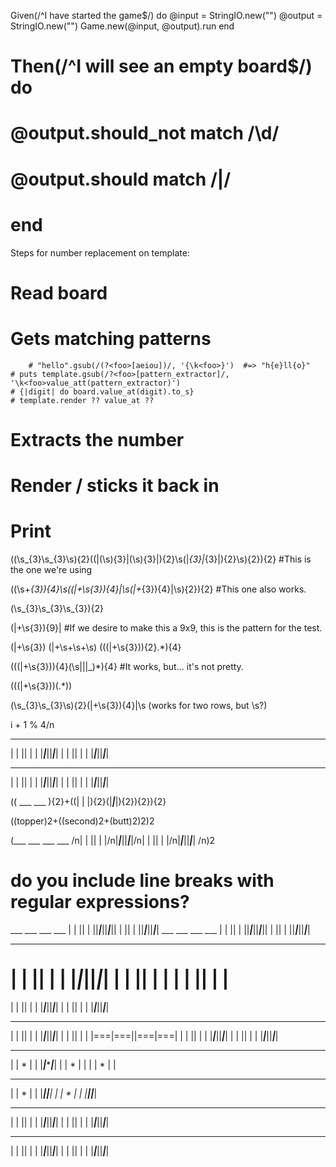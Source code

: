 

Given(/^I have started the game$/) do
  @input = StringIO.new("")
  @output = StringIO.new("")
  Game.new(@input, @output).run 
end

# Then(/^I will see an empty board$/) do
#   @output.should_not match /\d/ 
#   @output.should match /\|/
# end




Steps for number replacement on template:
# Read board

# Gets matching patterns 
        # "hello".gsub(/(?<foo>[aeiou])/, '{\k<foo>}')  #=> "h{e}ll{o}"
    # puts template.gsub(/?<foo>[pattern_extractor]/, '\k<foo>value_att(pattern_extractor)')
    # {|digit| do board.value_at(digit).to_s} 
    # template.render ?? value_at ??
# Extracts the number
# Render / sticks it back in
# Print







((\s_{3}\s_{3}\s){2}((\|(\s){3}\|(\s){3}\|){2}\s(\|_{3}\|_{3}\|){2}\s){2}){2} #This is the one we're using

((\s+_{3}){4}\s((\|+\s{3}){4}\|\s(\|+_{3}){4}\|\s){2}){2} #This one also works.


(\s_{3}\s_{3}\s_{3}){2}

(\|+\s{3}){9}\| #If we desire to make this a 9x9, this is the pattern for the test.



(\|+\s{3})
(\|+\s+\s+\s)
(((\|+\s{3})){2}.*){4}

(((\|+\s{3})){4}(\s|\||_)*){4} #It works, but... it's not pretty.

(((\|+\s{3}))(.*))

(\s_{3}\s_{3}\s){2}(\|+\s{3}){4}\|\s (works for two rows, but \s?)


i + 1 % 4/n

 ___ ___  ___ ___
|   |   ||   |   |
|___|___||___|___|
|   |   ||   |   |
|___|___||___|___|
 ___ ___  ___ ___
|   |   ||   |   |
|___|___||___|___|
|   |   ||   |   |
|___|___||___|___|


(( ___ ___ ){2}+((|   |   |){2}(|___|___|){2}){2}){2}

((topper)2+((second)2+(butt)2)2)2


 (___ ___  ___ ___ /n|   |   ||   |   |/n|___|___||___|___|/n|   |   ||   |   |/n|___|___||___|___| /n)2
 # do you include line breaks with regular expressions?

 

 ___ ___  ___ ___ |   |   ||   |   ||___|___||___|___||   |   ||   |   ||___|___||___|___|
 ___ ___  ___ ___ |   |   ||   |   ||___|___||___|___||   |   ||   |   ||___|___||___|___|




 ___ ___  ___ ___
|   |   ||   |   |
|___|___||___|___|
|   |   ||   |   |
|   |   ||   |   |
==================
|   |   ||   |   |
|___|___||___|___|
|   |   ||   |   |
|___|___||___|___|

 ___ ___  ___ ___
|   |   ||   |   |
|___|___||___|___|
|   |   ||   |   |
|===|===||===|===|
|   |   ||   |   |
|___|___||___|___|
|   |   ||   |   |
|___|___||___|___|

 ___ ___ ___ ___
|   |   *   |   |
|___|___*___|___|
|   |   *   |   |
|   |   *   |   |
* * * * * * * * * 
|   |   *   |   |
|___|___*___|___|
|   |   *   |   |
|___|___*___|___|


 ___ ___  ___ ___ 
|   |   ||   |   |
|___|___||___|___|
|   |   ||   |   |
|___|___||___|___|
 ___ ___  ___ ___
|   |   ||   |   |
|___|___||___|___|
|   |   ||   |   |
|___|___||___|___|
